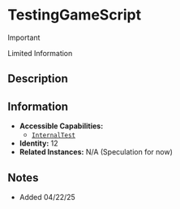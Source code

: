 # TestingGameScript

> [!IMPORTANT]
> Limited Information

## Description

## Information
- **Accessible Capabilities:**
	- [`InternalTest`](../Capabilities/InternalTest.md)
- **Identity:** 12
- **Related Instances:** N/A (Speculation for now)

## Notes
- Added 04/22/25